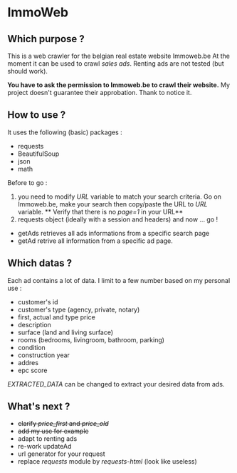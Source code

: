 # ImmoWeb

## Which purpose ?
This is a web crawler for the belgian real estate website Immoweb.be
At the moment it can be used to crawl *sales ads*. Renting ads are not tested (but should work).

**You have to ask the permission to Immoweb.be to crawl their website.** 
My project doesn't guarantee their approbation. Thank to notice it.

## How to use ?
It uses the following (basic) packages :
- requests
- BeautifulSoup
- json
- math

Before to go :
1. you need to modify *URL* variable to match your search criteria.
Go on Immoweb.be, make your search then copy/paste the URL to *URL* variable.
** Verify that there is no *page=1* in your URL**
2. requests object (ideally with a session and headers)
and now ... go !
- getAds retrieves all ads informations from a specific search page
- getAd retrive all information from a specific ad page.

## Which datas ?
Each ad contains a lot of data.
I limit to a few number based on my personal use :
- customer's id
- customer's type (agency, private, notary)
- first, actual and type price
- description
- surface (land and living surface)
- rooms (bedrooms, livingroom, bathroom, parking)
- condition
- construction year
- addres
- epc score

*EXTRACTED_DATA* can be changed to extract your desired data from ads. 

## What's next ?
- ~~clarify *price_first* and *price_old*~~
- ~~add my use for example~~
- adapt to renting ads
- re-work updateAd 
- url generator for your request
- replace *requests* module by *requests-html* (look like useless)
